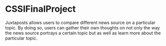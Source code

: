 # CSSIFinalProject

Juxtaposts allows users to compare different news source on a particular topic. By doing so, users can gather their own thoughts on not only the way the news source portrays a certain topic but as well as learn more about the particular topic.
